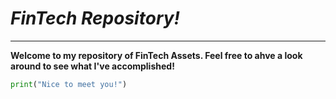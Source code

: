 # *FinTech Repository!*

---

**Welcome to my repository of FinTech Assets. Feel free to ahve a look around to see what I've accomplished!**

```python
print("Nice to meet you!")
```
